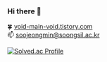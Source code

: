 ### Hi there 👋

🍀 <a href="https://void-main-void.tistory.com/">void-main-void.tistory.com</a></br>
📫 soojeongmin@soongsil.ac.kr

[![Solved.ac Profile](http://mazassumnida.wtf/api/v2/generate_badge?boj=soojeong)](https://solved.ac/soojeong/)






